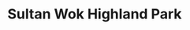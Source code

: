 ---
layout: place
title: "Sultan Wok Highland Park"
permalink: /new-jersey/highland-park/sultan-wok-highland-park.html
stateAbbr: NJ
stateName: New Jersey
cityName: Highland Park
place_id: ChIJ3WaPYMvHw4kRTmNQqAJKCIk
photos:
  - name: >-
      places/ChIJ3WaPYMvHw4kRTmNQqAJKCIk/photos/AeeoHcIfn3GzDqTS0VAtWt7OwtRmnd2pNDY8842bRtgAf_1nI0qI0XWbN_ETztHloqvrCCbDsrhrJigZtTxORyk1V2Okl8bRjwthBSFBplNNqoVN9vtULbR4ZJNYZdaX4thT54SLAl_S3xT3SQz4NCr_lUuwfSKLVWfG4QtfvXivXCVLpPW99B5M2JL4q0rmEi583ZIFaY9nLwRyqyqZYtZznu83dk7cTZeXhN0WBGUBVDJbvu-GpO0-CJGayeyRuBVqfBXlj0dwCpqTWjbTJm6UndHewrhoB1KtGeu5fSOKSMx9w_a_luQ6lLboR3Aw8ZW-m8FXbUyCJv13ZO0irvw6BDyfRD5pzeWxkfQ5efUNTMx2xFBcajHaP7Zjqfgw3CvdAonx6kODFBvWm-cP6G3WhNnbccx7afentAnKDe0q9wHoYw
    widthPx: 2048
    heightPx: 1536
    authorAttributions:
      - displayName: Shoumo Ganguly
        uri: https://maps.google.com/maps/contrib/100541973655654700550
        photoUri: >-
          https://lh3.googleusercontent.com/a-/ALV-UjUna1BqHVQp3Kp51Q_E3fbuIb39LVVHfCAhvhJlRcgEBcqU1ZI=s100-p-k-no-mo
    flagContentUri: >-
      https://www.google.com/local/imagery/report/?cb_client=maps_api_places.places_api&image_key=!1e10!2sCIHM0ogKEICAgIDFl8DkOA&hl=en-US
    googleMapsUri: >-
      https://www.google.com/maps/place//data=!3m4!1e2!3m2!1sCIHM0ogKEICAgIDFl8DkOA!2e10!4m2!3m1!1s0x89c3c7cb608f66dd:0x89084a02a850634e
  - name: >-
      places/ChIJ3WaPYMvHw4kRTmNQqAJKCIk/photos/AeeoHcKPQWGNkbORvsS-ldlufLCrWNZoFZbnyBU2ZJQjL5-_fCWggmI3oA0C7E8ctF7juScBdedXDs7k685jm7-R2nQmf6KhX3UNvbkqCXFSkCJ7_rXO36YgzMWnJmxHgMOU-MGhQRrnWmjvbBhjonE_0DTV7D7zvgIm_Hpw0g_g5AxuLa1iXM8AvOsk5MKhvykA00GWCZBEVJ5D1rYUaeQhez3yNXWR98I-x4hRaIiTHxjMrET83asOb-0UO2bl7DD4yEeQNQ0lkGpxBk55epN4BDmrOx3Q_3XLz8MViiwNK88_6twndy2RmlIKB68qJBbJOA_AAEQgoKLRU1Yd6ZfQwZXSteFJ5CdI75dAeCLbvBgW8ibgNGS2cFPyM1PcIfCDDawtYfFWCTQ9fyHU-xFbj7UfX1ef3BihcNWbNrphHVrCoSg
    widthPx: 3024
    heightPx: 2049
    authorAttributions:
      - displayName: Michael liu
        uri: https://maps.google.com/maps/contrib/112242675570238356684
        photoUri: >-
          https://lh3.googleusercontent.com/a-/ALV-UjUvpBkaQ9t5FiMb9wY44q3ei77zzW9MvqxF1BtLyVXYU8QFegbY=s100-p-k-no-mo
    flagContentUri: >-
      https://www.google.com/local/imagery/report/?cb_client=maps_api_places.places_api&image_key=!1e10!2sCIHM0ogKEICAgICyr4aengE&hl=en-US
    googleMapsUri: >-
      https://www.google.com/maps/place//data=!3m4!1e2!3m2!1sCIHM0ogKEICAgICyr4aengE!2e10!4m2!3m1!1s0x89c3c7cb608f66dd:0x89084a02a850634e
  - name: >-
      places/ChIJ3WaPYMvHw4kRTmNQqAJKCIk/photos/AeeoHcK3Uf047bfDvwY202306yAHJeioEFdc0DpBcu-OkaQkTnwhf9FonBs1IVWlr4VfPcoS889bdpicC8uJOGQHWPEOogZ0dqP9nIYPHDdZha3ku_ijPUceCqPp0ECf-IeZaXVnNmjg-XQWry3RuynPDZENQRDoNjd8dBEVh1A-7wZsxHAvjzRUJHmVO7QBWjUMFGoAU57zLCQTq0IUjz13FK1iMjHAGbKHDYIq2jF0A-T6dJGBZbeMjuJoyRjk93_f_G8es51J5IiFW08aJtN7l3xwjZdh3VDOr11MmkEEP7v72Q
    widthPx: 1242
    heightPx: 700
    authorAttributions:
      - displayName: Sultan Wok—Asian Express
        uri: https://maps.google.com/maps/contrib/108202265703449339612
        photoUri: >-
          https://lh3.googleusercontent.com/a-/ALV-UjWVUNZw00x48J63-BvabuwW4LdycrG4_AiqbMM9I8Nl5C5-7d4=s100-p-k-no-mo
    flagContentUri: >-
      https://www.google.com/local/imagery/report/?cb_client=maps_api_places.places_api&image_key=!1e10!2sAF1QipNMx5zasuVWSHbJhB7LYf4q-6ew3aa5SSM0iiSE&hl=en-US
    googleMapsUri: >-
      https://www.google.com/maps/place//data=!3m4!1e2!3m2!1sAF1QipNMx5zasuVWSHbJhB7LYf4q-6ew3aa5SSM0iiSE!2e10!4m2!3m1!1s0x89c3c7cb608f66dd:0x89084a02a850634e
  - name: >-
      places/ChIJ3WaPYMvHw4kRTmNQqAJKCIk/photos/AeeoHcLNEy-kMAud0CIEVHvKNMETyhoKWTsMF3uvdqcYraYfK70My5yhPV5v04AjnLdGoeavtzQJ43cat2U-55QKmuBSYWOsSUUKJgc4RrBHz-66h5ZdKHOoWNh4pApgIj8exbamRM7x-0JW0CvZ57bYGDAfihJUaLHX0d-cKb-mwt2SF4OMwfNW_rDCdw27Dks2J8lCrSSNMdjUNCATTougxzLmZvBJd0_2kWqAw64TRFmcRUNhax7e_79oLfsTIvg2iGCMjlCNktiEo2qf9ogGFGmJ6A9tsIY8IRq9dQKDi1AfSC8lMv4BJczWDpgqyKjMPd4n8I3yXySuBS0wPeoKTjWeJ0W67NmhQWSltayc6p3h29DY0lOU0JtSz4l_V0AYfIDeoqBLXos5HHnSISi0IbVPdlhmu7VjuLcr3T_r9S24Gw
    widthPx: 4032
    heightPx: 3024
    authorAttributions:
      - displayName: Sheri lin
        uri: https://maps.google.com/maps/contrib/104779809247504700693
        photoUri: >-
          https://lh3.googleusercontent.com/a/ACg8ocJOCe-15GfZMYCdsdMxBcda9j1P_0X-693vPObz8WI-NUkTOA=s100-p-k-no-mo
    flagContentUri: >-
      https://www.google.com/local/imagery/report/?cb_client=maps_api_places.places_api&image_key=!1e10!2sCIHM0ogKEICAgICd4-a2Tg&hl=en-US
    googleMapsUri: >-
      https://www.google.com/maps/place//data=!3m4!1e2!3m2!1sCIHM0ogKEICAgICd4-a2Tg!2e10!4m2!3m1!1s0x89c3c7cb608f66dd:0x89084a02a850634e
  - name: >-
      places/ChIJ3WaPYMvHw4kRTmNQqAJKCIk/photos/AeeoHcJCaQWehJp-hcYhPNAeftJO3PJU7RACooxmzkZhPWkl3dI5wNnTb5ZGBnRwb6BDBC4I7NW74TWcBxyBLHKJxSz3vIDsOdfrJK_oFl1A96zpqrl4lOxU-8JcG6BJ6eOHtLG9pprK0w4ZffGRBaMGszcB5bLtufJdddQCo0a7LX9yKh3ku6-1aPB-t65Gp6sV1yFoBqJwFPKvAKQ7G5NFRzYFHFLw2BDR_WGWXg8sly9VFKbUQLoI81IPOpmm-68nzeAK0LoJQXcRr0-Lf8wcKrxUq79bG-Ssgprg9a6vemGDvLkzdCSPABbTYvoVTYjmlOxVAhJQMYrqV5MvP-jiM7XepCZqlle5TONT-5yADK4jYi5ebal_OPM9puD_PaH2QNRJMMfnYFMwRZ2audDsvkyx5RPtj6EStZgmgvy3vuoKOYoE
    widthPx: 4032
    heightPx: 3024
    authorAttributions:
      - displayName: Raina Ni
        uri: https://maps.google.com/maps/contrib/114255508129538794918
        photoUri: >-
          https://lh3.googleusercontent.com/a/ACg8ocIREQHo6EMaFi1a9HnCiH93Gg296J61yrvdCuPwUt9_nAY3EQ=s100-p-k-no-mo
    flagContentUri: >-
      https://www.google.com/local/imagery/report/?cb_client=maps_api_places.places_api&image_key=!1e10!2sCIHM0ogKEICAgIDayO_oygE&hl=en-US
    googleMapsUri: >-
      https://www.google.com/maps/place//data=!3m4!1e2!3m2!1sCIHM0ogKEICAgIDayO_oygE!2e10!4m2!3m1!1s0x89c3c7cb608f66dd:0x89084a02a850634e
  - name: >-
      places/ChIJ3WaPYMvHw4kRTmNQqAJKCIk/photos/AeeoHcKQ3H_wMnFujF2mamCyD_lgDbWlnDCg_GgUD9fihBsmh1PjwGovFp2b4-37YfH1jJNTeYoIKDG_XMmBdljXoozTQfNPpC40ohWARaBurV9-db4dFM7LgAkzqcyq_RC1hwRK7VBqdMcR9ubHndiImWN-VYPsoyTZs51HoGoEeuANWGYaJgwMKANWwHnt-DpbcMqfuk-6knBbXzTGo9EZ1Jc9C139pCXsfVwpnU_oUrH51Y5vek8cR0ey4LQcEOH6XgKaqTWZJTqT84nrgFaH-PCDu6_6rzP2RDUNInCjnjuBUbN3O-8PYx-of-xa0OzIrBNSxwfRgrVSJCfAXfR9ebA3Ww7Hpef0njfGgaagQofgTIym-9XF33I1T7fj0C8soNSnDUd86NcPL6GsseVUbyAAOG4y_M5kA6WHAHrLladtuug
    widthPx: 4032
    heightPx: 3024
    authorAttributions:
      - displayName: Sheri lin
        uri: https://maps.google.com/maps/contrib/104779809247504700693
        photoUri: >-
          https://lh3.googleusercontent.com/a/ACg8ocJOCe-15GfZMYCdsdMxBcda9j1P_0X-693vPObz8WI-NUkTOA=s100-p-k-no-mo
    flagContentUri: >-
      https://www.google.com/local/imagery/report/?cb_client=maps_api_places.places_api&image_key=!1e10!2sCIHM0ogKEICAgICd4-ahmwE&hl=en-US
    googleMapsUri: >-
      https://www.google.com/maps/place//data=!3m4!1e2!3m2!1sCIHM0ogKEICAgICd4-ahmwE!2e10!4m2!3m1!1s0x89c3c7cb608f66dd:0x89084a02a850634e
  - name: >-
      places/ChIJ3WaPYMvHw4kRTmNQqAJKCIk/photos/AeeoHcJkVSpZMSJdMZDLOIzd_x2WK3mdBuu8c2WZN7BMj7xRRDHm2gnP0Pscu2nRwIwzubiRvxqjkM87LBqS2sgUftwW4LM50JJ6vucGC8Subn-sBroH2jvD3cwSgMwF9mrQQFoQYYOt84Flc9J9cGasyvHFvavqUomAak_AbihHS5s9S4IJFAZQ5HhHbozvWEwcekTr3EWdi-WwCo4MubonG9ij5yZfcIglyVoikRXCFbbNMrujGBNex94tFnCthIikKsDnA9bCUEWQoCyURd-DoZTBw72aEZwJnDV9cPflNHvQa3IbeeVlc2S2oISvRU8JJs9Gw2QnVuAy4syv-McQLaDyFk3iirvIGQcUxY3usAUJcd0M2pVEdGLO31HeFaWkLKNg_ldpmcDli5PmI68B1R4QpHpn6HUNtrdVJWx90rOaE2Vt
    widthPx: 3024
    heightPx: 4032
    authorAttributions:
      - displayName: Devin Li
        uri: https://maps.google.com/maps/contrib/108284110628555206280
        photoUri: >-
          https://lh3.googleusercontent.com/a/ACg8ocJV5zz6cc8sWJxW97hyMrFNHmHF_9g-g8Qw7gZXxrRA5aOnZAw=s100-p-k-no-mo
    flagContentUri: >-
      https://www.google.com/local/imagery/report/?cb_client=maps_api_places.places_api&image_key=!1e10!2sCIHM0ogKEICAgICRk8LD2wE&hl=en-US
    googleMapsUri: >-
      https://www.google.com/maps/place//data=!3m4!1e2!3m2!1sCIHM0ogKEICAgICRk8LD2wE!2e10!4m2!3m1!1s0x89c3c7cb608f66dd:0x89084a02a850634e
  - name: >-
      places/ChIJ3WaPYMvHw4kRTmNQqAJKCIk/photos/AeeoHcJONlvX_Eck8z23O87WbWd4nnW34ofX7HqW1uYBCIHqmYhpKUwsSOaLYb7uxxlRtojX0YQJjeJ1ulGhIUttGoTBsMtTmlhXyDzrrDhYU6XPQhdOpUr-JvZILajQ-r2K6t3Mp1ZDIT61J8N1Nv3oFGycPMF2N3KY5ffUz_ewvfYkuMbMu62CxWFb7FpMZ4uA5mf4DHWQJ4SINpmsozvCIccwA3nxH9VfhigN-u7b5AtKlTN9fU3kT_yznwXbe1rEpZtfk_q09plBvfkjt0Uqav3PbFmw5ID9JxTsqd5jBmYCgoaj_Dr80xcDPpDjNGglmQUsoWxA1o5h0WzHJh6zHISkfOR9bk2L9VypzSEtFokH6_yNJyamsiE6JU_QcBXXi9tjUHRErtoSvTAixoi8enDWVpSwJrpGKL3BYZ0G-p0
    widthPx: 4032
    heightPx: 3024
    authorAttributions:
      - displayName: Sheri lin
        uri: https://maps.google.com/maps/contrib/104779809247504700693
        photoUri: >-
          https://lh3.googleusercontent.com/a/ACg8ocJOCe-15GfZMYCdsdMxBcda9j1P_0X-693vPObz8WI-NUkTOA=s100-p-k-no-mo
    flagContentUri: >-
      https://www.google.com/local/imagery/report/?cb_client=maps_api_places.places_api&image_key=!1e10!2sCIHM0ogKEICAgICdwqf4Ag&hl=en-US
    googleMapsUri: >-
      https://www.google.com/maps/place//data=!3m4!1e2!3m2!1sCIHM0ogKEICAgICdwqf4Ag!2e10!4m2!3m1!1s0x89c3c7cb608f66dd:0x89084a02a850634e
  - name: >-
      places/ChIJ3WaPYMvHw4kRTmNQqAJKCIk/photos/AeeoHcLSU8_3jEqgUcfvCcRiv15Cwz6L3nPbbxniJNu_IZ_ch6SZYGEKLFZjPX9uZNqUdpbLhfxsNK92NI9yDnBbIIWYTvvkTBhRBwsx2WZ5m1SzIF8mNXr3uejMguSOJ8IrUtW9b48XyzAwgpp3HzQyqaAoLSbshjA7nZkUEWkI_UpUBrhB7HqFDjPMdXKQuwqz6xVvvSnKUnBIs8Q6rWAxhkuhFsCaMX8_HH4ka3wUEatAZ6tAzTE9Ob2Zkoj69sI_J0GKsY2EjqLU4_ZqCpPFfPSa-vQgzhRSA_MqD7ZiVLin3ROscxML2mqKa3eYiWA0f3SalU2SUFATt7xN6LlKiikiTg6AjBKk5QCJdwKwaJlSdO9I3sHbV8_MkOqlYzAORGei4DoUW8RyOI1VM-x0XlTexJFtfsZN9SKL4sbjXAboYJw
    widthPx: 3024
    heightPx: 4032
    authorAttributions:
      - displayName: Leslie Pryor
        uri: https://maps.google.com/maps/contrib/102311787182622525943
        photoUri: >-
          https://lh3.googleusercontent.com/a-/ALV-UjXkG5mO24WkwwGEI_bBvCXtIhVdEs_ZOPSdISZ0vPZCDdptN96x=s100-p-k-no-mo
    flagContentUri: >-
      https://www.google.com/local/imagery/report/?cb_client=maps_api_places.places_api&image_key=!1e10!2sCIHM0ogKEICAgMCQ_Pa2qgE&hl=en-US
    googleMapsUri: >-
      https://www.google.com/maps/place//data=!3m4!1e2!3m2!1sCIHM0ogKEICAgMCQ_Pa2qgE!2e10!4m2!3m1!1s0x89c3c7cb608f66dd:0x89084a02a850634e
  - name: >-
      places/ChIJ3WaPYMvHw4kRTmNQqAJKCIk/photos/AeeoHcJa5xBcI9hvQlX5yAjjDENZmRt5H-BXfk82bV4B7SmFcQZyfFM6Fiu46C4Vd7pQ-6ZZkLUKZXlfAcLkG2DuN9JBPoo9P26Kb7Gycy1KcCuwaIaDkD5DM9r4VVC3S5qCxMTDCYqB9mqzRbfJiM1dyTmNpGYDgCootP9XfdZFmWX4WcqtfCiKn4Oatg1D6DFga1lLT-JCJBwO8a7j4Pmoqr9S-zRfRZKG-u55PrsGVYeOau7edITgyMjbOxlbyKNivp8I7GeAsKUblEuVk8huRJoBT3HM2y0HpsYPw67UF96UVF-kiBcuSQyzCfQQD5dgKDpo2tAf-dNaw_gNwg-Uud_DmfCFb7YEqpUWISi_9y4PsUObHpF71YAlB3A8NVHtQaAlMB2XCd92oCdml2dI6gHSd8F_103nhufRgt3xQ-hZaRk
    widthPx: 2972
    heightPx: 2501
    authorAttributions:
      - displayName: Michael liu
        uri: https://maps.google.com/maps/contrib/112242675570238356684
        photoUri: >-
          https://lh3.googleusercontent.com/a-/ALV-UjUvpBkaQ9t5FiMb9wY44q3ei77zzW9MvqxF1BtLyVXYU8QFegbY=s100-p-k-no-mo
    flagContentUri: >-
      https://www.google.com/local/imagery/report/?cb_client=maps_api_places.places_api&image_key=!1e10!2sCIHM0ogKEICAgICqiKbPpwE&hl=en-US
    googleMapsUri: >-
      https://www.google.com/maps/place//data=!3m4!1e2!3m2!1sCIHM0ogKEICAgICqiKbPpwE!2e10!4m2!3m1!1s0x89c3c7cb608f66dd:0x89084a02a850634e
address: 517 Raritan Ave, Highland Park, NJ 08904, USA
street: 517 Raritan Ave
city: Highland Park
state: NJ
zip: '08904'
country: USA
neighborhood: null
latitude: '40.500892'
longitude: '-74.423525'
accessibility_options:
  wheelchairAccessibleParking: true
  wheelchairAccessibleEntrance: true
business_status: OPERATIONAL
name: Sultan Wok Highland Park
google_maps_links:
  directionsUri: >-
    https://www.google.com/maps/dir//''/data=!4m7!4m6!1m1!4e2!1m2!1m1!1s0x89c3c7cb608f66dd:0x89084a02a850634e!3e0
  placeUri: https://maps.google.com/?cid=9874223558284043086
  writeAReviewUri: >-
    https://www.google.com/maps/place//data=!4m3!3m2!1s0x89c3c7cb608f66dd:0x89084a02a850634e!12e1
  reviewsUri: >-
    https://www.google.com/maps/place//data=!4m4!3m3!1s0x89c3c7cb608f66dd:0x89084a02a850634e!9m1!1b1
  photosUri: >-
    https://www.google.com/maps/place//data=!4m3!3m2!1s0x89c3c7cb608f66dd:0x89084a02a850634e!10e5
primary_type: Chinese Restaurant
opening_hours:
  regular: null
  current: null
secondary_opening_hours:
  regular:
    weekdayDescriptions: null
    type: null
  current:
    weekdayDescriptions: null
    type: null
phone: null
price_level: null
price_range: null
rating: null
rating_count: 0
website: null
description: null
reviews: null
parking_options: null
payment_options: null
allow_dogs: null
curbside_pickup: null
delivery: null
dine_in: null
good_for_children: null
good_for_groups: null
good_for_sports: null
live_music: null
menu_for_children: null
outdoor_seating: null
reservable: null
restroom: null
serves_beer: null
serves_breakfast: null
serves_brunch: null
serves_cocktails: null
serves_coffee: null
serves_dinner: null
serves_dessert: null
serves_lunch: null
serves_vegetarian_food: null
serves_wine: null
takeout: null

---
